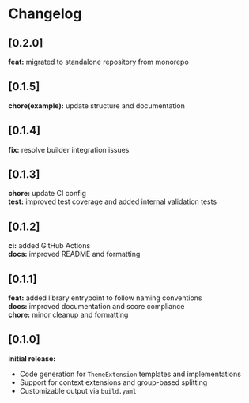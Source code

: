 # Changelog

## [0.2.0]
**feat:** migrated to standalone repository from monorepo

## [0.1.5]
**chore(example):** update structure and documentation

## [0.1.4]
**fix:** resolve builder integration issues

## [0.1.3]
**chore:** update CI config  
**test:** improved test coverage and added internal validation tests

## [0.1.2]
**ci:** added GitHub Actions  
**docs:** improved README and formatting

## [0.1.1]
**feat:** added library entrypoint to follow naming conventions  
**docs:** improved documentation and score compliance  
**chore:** minor cleanup and formatting

## [0.1.0]
**initial release:**
- Code generation for `ThemeExtension` templates and implementations
- Support for context extensions and group-based splitting
- Customizable output via `build.yaml`